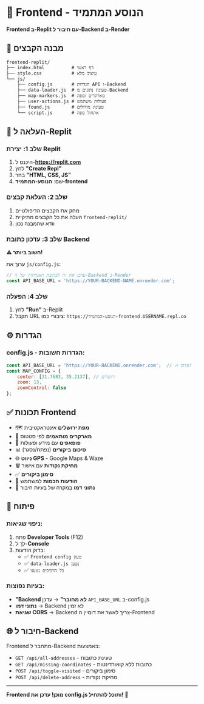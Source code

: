 # 🎨 Frontend - הנוסע המתמיד
**Frontend ב-Replit עם חיבור ל-Backend ב-Render**

## 📁 מבנה הקבצים
```
frontend-replit/
├── index.html          # דף ראשי
├── style.css           # עיצוב מלא
└── js/
    ├── config.js       # הגדרות API ו-Backend
    ├── data-loader.js  # טעינת נתונים מ-Backend
    ├── map-markers.js  # מארקרים ומפה
    ├── user-actions.js # פעולות משתמש
    ├── found.js        # טעינת מודולים
    └── script.js       # אתחול מפה
```

## 🚀 העלאה ל-Replit

### שלב 1: יצירת Replit
1. היכנס ל-**https://replit.com**
2. לחץ **"Create Repl"**
3. בחר **"HTML, CSS, JS"**
4. שם: **הנוסע-המתמיד-frontend**

### שלב 2: העלאת קבצים
1. מחק את הקבצים הדיפולטיים
2. העלה את כל הקבצים מתיקיית `frontend-replit/`
3. וודא שהמבנה נכון

### שלב 3: עדכון כתובת Backend
**⚠️ חשוב ביותר!**

ערוך את `js/config.js`:
```javascript
// עדכן את זה לכתובת האמיתית של ה-Backend ב-Render
const API_BASE_URL = 'https://YOUR-BACKEND-NAME.onrender.com';
```

### שלב 4: הפעלה
1. לחץ **"Run"** ב-Replit
2. תקבל URL ציבורי כמו: `https://הנוסע-המתמיד-frontend.USERNAME.repl.co`

## ⚙️ הגדרות

### config.js - הגדרות חשובות:
```javascript
const API_BASE_URL = 'https://YOUR-BACKEND.onrender.com';  // 🔥 עדכן!
const MAP_CONFIG = {
    center: [31.7683, 35.2137], // ירושלים
    zoom: 13,
    zoomControl: false
};
```

## ✅ תכונות Frontend

- 🗺️ **מפת ירושלים** אינטראקטיבית
- 📍 **מארקרים מותאמים** לפי סטטוס
- 🎯 **פופאפים** עם מידע ופעולות
- 📊 **סיכום ביקורים** (נפתח/נסגר)
- 🌐 **ניווט GPS** - Google Maps & Waze
- 🗑️ **מחיקת נקודות** עם אישור
- ✅ **סימון ביקורים** 
- 💬 **הודעות חכמות** למשתמש
- 🧪 **נתוני דמו** במקרה של בעיות חיבור

## 🔧 פיתוח

### ניפוי שגיאות:
1. פתח **Developer Tools** (F12)
2. לך ל-**Console**
3. בדוק הודעות:
   - ✅ `Frontend config טעון`
   - ✅ `data-loader.js נטען`
   - ✅ `כל הרכיבים נטענו`

### בעיות נפוצות:
- **"Backend לא מחובר"** → עדכן `API_BASE_URL` ב-config.js
- **נתוני דמו** → Backend לא זמין
- **שגיאת CORS** → Backend צריך לאשר את דומיין ה-Frontend

## 🌐 חיבור ל-Backend

Frontend מתחבר ל-Backend באמצעות:
- `GET /api/all-addresses` - טעינת כתובות
- `GET /api/missing-coordinates` - כתובות ללא קואורדינטות  
- `POST /api/toggle-visited` - סימון ביקורים
- `POST /api/delete-address` - מחיקת נקודות

---

**Frontend מוכן! עדכן את config.js ותוכל להתחיל! 🎉**
